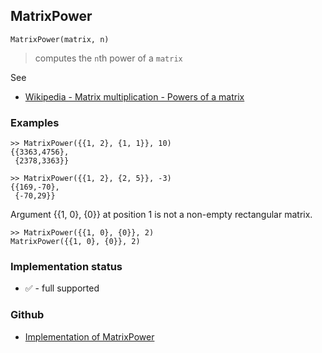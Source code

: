 ## MatrixPower

```
MatrixPower(matrix, n)
```

> computes the `n`th power of a `matrix`

See
* [Wikipedia - Matrix multiplication - Powers of a matrix](https://en.wikipedia.org/wiki/Matrix_multiplication#Powers_of_a_matrix)

### Examples

```
>> MatrixPower({{1, 2}, {1, 1}}, 10)
{{3363,4756},
 {2378,3363}}

>> MatrixPower({{1, 2}, {2, 5}}, -3)
{{169,-70},
 {-70,29}}
```

Argument {{1, 0}, {0}} at position 1 is not a non-empty rectangular matrix.

```
>> MatrixPower({{1, 0}, {0}}, 2)
MatrixPower({{1, 0}, {0}}, 2)
```






### Implementation status

* &#x2705; - full supported

### Github

* [Implementation of MatrixPower](https://github.com/axkr/symja_android_library/blob/master/symja_android_library/matheclipse-core/src/main/java/org/matheclipse/core/builtin/LinearAlgebra.java#L4136) 
